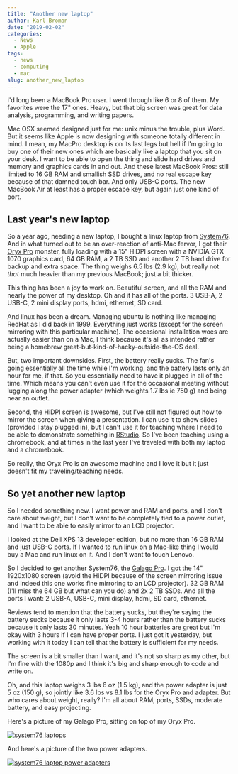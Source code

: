 ```yaml
---
title: "Another new laptop"
author: Karl Broman
date: "2019-02-02"
categories:
  - News
  - Apple
tags:
  - news
  - computing
  - mac
slug: another_new_laptop
---
```


I'd long been a MacBook Pro user. I went through like 6 or 8 of them.
My favorites were the 17" ones. Heavy, but that big screen was great
for data analysis, programming, and writing papers.

Mac OSX seemed designed just for me: unix minus the trouble, plus
Word. But it seems like Apple is now designing with someone totally
different in mind. I mean, my MacPro desktop is on its last legs but
hell if I'm going to buy one of their new ones which are basically
like a laptop that you sit on your desk. I want to be able to open the
thing and slide hard drives and memory and graphics cards in and out.
And these latest MacBook Pros: still limited to 16 GB RAM and smallish
SSD drives, and no real escape key because of that damned touch bar.
And only USB-C ports. The new MacBook Air at least has a proper escape
key, but again just one kind of port.

## Last year's new laptop

So a year ago, needing a new laptop, I bought a linux laptop from
[System76](https://system76.com). And in what turned out to be an
over-reaction of anti-Mac fervor, I got their [Oryx
Pro](https://system76.com/laptops/oryx) monster, fully loading with a
15" HiDPI screen with a NVIDIA GTX 1070 graphics card, 64 GB RAM, a 2
TB SSD and another 2 TB hard drive for backup and extra space. The
thing weighs 6.5 lbs (2.9 kg), but really not _that_ much heavier than
my previous MacBook; just a bit thicker.

This thing has been a joy to work on. Beautiful screen, and all the RAM
and nearly the power of my desktop.
Oh and it has all of the ports. 3 USB-A, 2 USB-C, 2 mini display ports,
hdmi, ethernet, SD card.

And linux has been a dream. Managing ubuntu is nothing like
managing RedHat as I did back in 1999. Everything just works (except
for the screen mirroring with this particular machine). The occasional
installation woes are actually easier than on a Mac, I think because it's all
as intended rather being a homebrew
great-but-kind-of-hacky-outside-the-OS deal.

But, two important downsides. First, the battery really sucks. The
fan's going essentially all the time while I'm working, and the battery
lasts only an hour for me, if that. So you essentially need
to have it plugged in all of the time. Which means you can't even use
it for the occasional meeting without lugging along the power adapter (which
weights 1.7 lbs ie 750 g) and being near an outlet.

Second, the HiDPI screen is awesome, but I've still not figured out
how to mirror the screen when giving a presentation. I can use it to
show slides (provided I stay plugged in), but I can't use it for
teaching where I need to be able to demonstrate something in
[RStudio](https://rstudio.com). So I've been teaching using a
chromebook, and at times in the last year I've traveled with both my
laptop and a chromebook.

So really, the Oryx Pro is an awesome machine and I love it but it
just doesn't fit my traveling/teaching needs.

## So yet another new laptop

So I needed something new. I want power and RAM and ports, and I don't
care about weight, but I don't want to be completely tied to a power
outlet, and I want to be able to easily mirror to an LCD projector.

I looked at the Dell XPS 13 developer edition, but no more than 16 GB
RAM and just USB-C ports. If I wanted to run linux on a Mac-like
thing I would buy a Mac and run linux on it. And I don't want to touch
Lenovo.

So I decided to get another System76, the [Galago
Pro](https://system76.com/laptops/galago). I got the 14" 1920x1080
screen (avoid the HiDPI because of the screen mirroring issue and
indeed this one works fine mirroring to an LCD projector). 32 GB RAM
(I'll miss the 64 GB but what can you do) and 2x 2 TB SSDs. And all the
ports I want: 2 USB-A, USB-C, mini display, hdmi, SD card, ethernet.

Reviews tend to mention that the battery sucks, but they're saying the
battery sucks because it only lasts 3-4 hours rather than the battery
sucks because it only lasts 30 minutes. Yeah 10 hour batteries are
great but I'm okay with 3 hours if I can have proper ports. I just got
it yesterday, but working with it today I can tell that the battery
is sufficient for my needs.

The screen is a bit smaller than I want, and it's not so sharp as my
other, but I'm fine with the 1080p and I think it's big and sharp
enough to code and write on.

Oh, and this laptop weighs 3 lbs 6 oz (1.5 kg), and the power adapter
is just 5 oz (150 g), so jointly like 3.6 lbs vs 8.1 lbs for the Oryx
Pro and adapter. But who cares about weight, really? I'm all about RAM,
ports, SSDs, moderate battery, and easy projecting.

Here's a picture of my Galago Pro, sitting on top of my Oryx Pro.

[![system76
laptops](/images/system76_laptops_small.png)](/images/system76_laptops.png)

And here's a picture of the two power adapters.

[![system76 laptop power
adapters](/images/system76_power_adapters_small.png)](/images/system76_power_adapters.png)
